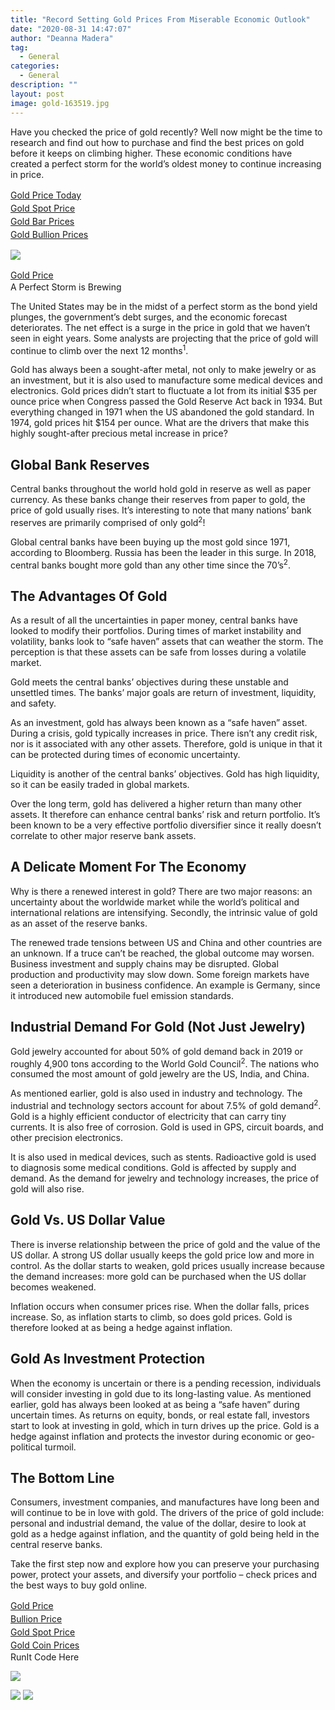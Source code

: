 ```yaml
---
title: "Record Setting Gold Prices From Miserable Economic Outlook"
date: "2020-08-31 14:47:07"
author: "Deanna Madera"
tag:
  - General
categories:
  - General
description: ""
layout: post
image: gold-163519.jpg
---
```


Have you checked the price of gold recently? Well now might be the time to research and find out how to purchase and find the best prices on gold before it keeps on climbing higher. These economic conditions have created a perfect storm for the world’s oldest money to continue increasing in price.

[<div style="flex: 1;margin-right:18px;line-height:21px;">Gold Price Today</div>](#) [<div style="flex: 1;margin-right:18px;line-height:21px;">Gold Spot Price</div>](#) [<div style="flex: 1;margin-right:18px;line-height:21px;">Gold Bar Prices</div>](#) [<div style="flex: 1;margin-right:18px;line-height:21px;">Gold Bullion Prices</div>](#) </div>

![](/posts/gold-163519.jpg)<div class="mobile-cta-wrap"><div class="cta-btn-wrap" data-mobile-sponsoredads="yes"> [<div style="flex: 1;margin-right:18px;line-height:21px;">Gold Price</div>](#) </div>A Perfect Storm is Brewing

The United States may be in the midst of a perfect storm as the bond yield plunges, the government’s debt surges, and the economic forecast deteriorates. The net effect is a surge in the price in gold that we haven’t seen in eight years. Some analysts are projecting that the price of gold will continue to climb over the next 12 months<sup>1</sup>.

Gold has always been a sought-after metal, not only to make jewelry or as an investment, but it is also used to manufacture some medical devices and electronics. Gold prices didn’t start to fluctuate a lot from its initial $35 per ounce price when Congress passed the Gold Reserve Act back in 1934. But everything changed in 1971 when the US abandoned the gold standard. In 1974, gold prices hit $154 per ounce. What are the drivers that make this highly sought-after precious metal increase in price?

## Global Bank Reserves

Central banks throughout the world hold gold in reserve as well as paper currency. As these banks change their reserves from paper to gold, the price of gold usually rises. It’s interesting to note that many nations’ bank reserves are primarily comprised of only gold<sup>2</sup>!

Global central banks have been buying up the most gold since 1971, according to Bloomberg. Russia has been the leader in this surge. In 2018, central banks bought more gold than any other time since the 70’s<sup>2</sup>.

## The Advantages Of Gold

As a result of all the uncertainties in paper money, central banks have looked to modify their portfolios. During times of market instability and volatility, banks look to “safe haven” assets that can weather the storm. The perception is that these assets can be safe from losses during a volatile market.

Gold meets the central banks’ objectives during these unstable and unsettled times. The banks’ major goals are return of investment, liquidity, and safety.

As an investment, gold has always been known as a “safe haven” asset. During a crisis, gold typically increases in price. There isn’t any credit risk, nor is it associated with any other assets. Therefore, gold is unique in that it can be protected during times of economic uncertainty.

Liquidity is another of the central banks’ objectives. Gold has high liquidity, so it can be easily traded in global markets.

Over the long term, gold has delivered a higher return than many other assets. It therefore can enhance central banks’ risk and return portfolio. It’s been known to be a very effective portfolio diversifier since it really doesn’t correlate to other major reserve bank assets.

## A Delicate Moment For The Economy

Why is there a renewed interest in gold? There are two major reasons: an uncertainty about the worldwide market while the world’s political and international relations are intensifying. Secondly, the intrinsic value of gold as an asset of the reserve banks.

The renewed trade tensions between US and China and other countries are an unknown. If a truce can’t be reached, the global outcome may worsen. Business investment and supply chains may be disrupted. Global production and productivity may slow down. Some foreign markets have seen a deterioration in business confidence. An example is Germany, since it introduced new automobile fuel emission standards.

## Industrial Demand For Gold (Not Just Jewelry)

Gold jewelry accounted for about 50% of gold demand back in 2019 or roughly 4,900 tons according to the World Gold Council<sup>2</sup>. The nations who consumed the most amount of gold jewelry are the US, India, and China.

As mentioned earlier, gold is also used in industry and technology. The industrial and technology sectors account for about 7.5% of gold demand<sup>2</sup>. Gold is a highly efficient conductor of electricity that can carry tiny currents. It is also free of corrosion. Gold is used in GPS, circuit boards, and other precision electronics.

It is also used in medical devices, such as stents. Radioactive gold is used to diagnosis some medical conditions. Gold is affected by supply and demand. As the demand for jewelry and technology increases, the price of gold will also rise.

## Gold Vs. US Dollar Value

There is inverse relationship between the price of gold and the value of the US dollar. A strong US dollar usually keeps the gold price low and more in control. As the dollar starts to weaken, gold prices usually increase because the demand increases: more gold can be purchased when the US dollar becomes weakened.

Inflation occurs when consumer prices rise. When the dollar falls, prices increase. So, as inflation starts to climb, so does gold prices. Gold is therefore looked at as being a hedge against inflation.

## Gold As Investment Protection

When the economy is uncertain or there is a pending recession, individuals will consider investing in gold due to its long-lasting value. As mentioned earlier, gold has always been looked at as being a “safe haven” during uncertain times. As returns on equity, bonds, or real estate fall, investors start to look at investing in gold, which in turn drives up the price. Gold is a hedge against inflation and protects the investor during economic or geo-political turmoil.

## The Bottom Line

Consumers, investment companies, and manufactures have long been and will continue to be in love with gold. The drivers of the price of gold include: personal and industrial demand, the value of the dollar, desire to look at gold as a hedge against inflation, and the quantity of gold being held in the central reserve banks.

</div>Take the first step now and explore how you can preserve your purchasing power, protect your assets, and diversify your portfolio – check prices and the best ways to buy gold online.

<div class="cta-btn-wrap" data-mobile-sponsoredads="no">

[<div style="flex: 1;margin-right:18px;line-height:21px;">Gold Price</div>](#)[<div style="flex: 1;margin-right:18px;line-height:21px;">Bullion Price</div>](#)[<div style="flex: 1;margin-right:18px;line-height:21px;">Gold Spot Price</div>](#)[<div style="flex: 1;margin-right:18px;line-height:21px;">Gold Coin Prices</div>](#)</div><div class="ad-hide">RunIt Code Here</div> <script>
!function(f,b,e,v,n,t,s){if(f.fbq)return;n=f.fbq=function(){n.callMethod?
n.callMethod.apply(n,arguments):n.queue.push(arguments)};if(!f.\_fbq)f.\_fbq=n;
n.push=n;n.loaded=!0;n.version='2.0';n.queue=[];t=b.createElement(e);t.async=!0;
t.src=v;s=b.getElementsByTagName(e)[0];s.parentNode.insertBefore(t,s)}(window,
document,'script','https://connect.facebook.net/en_US/fbevents.js');
fbq('init', '531314677258366'); // Insert your pixel ID here.
fbq('track', 'PageView');
</script> <noscript>

![](https://www.facebook.com/tr?id=531314677258366&ev=PageView&noscript=1)</noscript> <script>
!function(f,b,e,v,n,t,s){if(f.fbq)return;n=f.fbq=function(){n.callMethod?
n.callMethod.apply(n,arguments):n.queue.push(arguments)};if(!f.\_fbq)f.\_fbq=n;
n.push=n;n.loaded=!0;n.version='2.0';n.queue=[];t=b.createElement(e);t.async=!0;
t.src=v;s=b.getElementsByTagName(e)[0];s.parentNode.insertBefore(t,s)}(window,
document,'script','https://connect.facebook.net/en_US/fbevents.js');
fbq('init', '438385429848061'); // Insert your pixel ID here.
fbq('track', 'PageView');
</script> <noscript>

![](https://www.facebook.com/tr?id=438385429848061&ev=PageView&noscript=1)</noscript> <script type="application/javascript">(function(w,d,t,r,u){w[u]=w[u]||[];w[u].push({'projectId':'10000','properties':{'pixelId':'10029827'}});var s=d.createElement(t);s.src=r;s.async=true;s.onload=s.onreadystatechange=function(){var y,rs=this.readyState,c=w[u];if(rs&&rs!="complete"&&rs!="loaded"){return}try{y=YAHOO.ywa.I13N.fireBeacon;w[u]=[];w[u].push=function(p){y([p])};y(c)}catch(e){}};var scr=d.getElementsByTagName(t)[0],par=scr.parentNode;par.insertBefore(s,scr)})(window,document,"script","https://s.yimg.com/wi/ytc.js","dotq");</script> <script type="text/javascript">
window.\_tfa = window.\_tfa || [];
window.\_tfa.push({notify: 'event', name: 'page_view', id: 1191405});
!function (t, f, a, x) {
if (!document.getElementById(x)) {
t.async = 1;t.src = a;t.id=x;f.parentNode.insertBefore(t, f);
}
}(document.createElement('script'),
document.getElementsByTagName('script')[0],
'//cdn.taboola.com/libtrc/unip/1191405/tfa.js',
'tb_tfa_script');
</script> <noscript> ![](//trc.taboola.com/1191405/log/3/unip?en=page_view) </noscript> <script>
fbq('track', 'ViewContent', {
currency: 'USD'
});
</script> <script type="text/javascript">
function runIt() {
fbq('track', 'AddToCart', {
currency: 'USD',
content_name: 'gold'
});

        window.dotq = window.dotq || [];
        window.dotq.push(
        {
            'projectId': '10000',
            'properties': {
                'pixelId': '10029827',
                'qstrings': {
                    'et': 'custom',
                    'ea': 'click',
                    'ec': 'addtocart',
                    'el': 'gold'
                }
        } } );
    _tfa.push({notify: 'event', name: 'add_to_cart', id: 1191405});
    }

</script>
